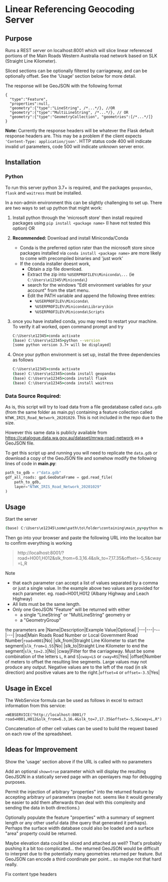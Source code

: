 # Linear Referencing Geocoding Server

## Purpose
Runs a REST server on localhost:8001 which will slice linear referenced
portions of the Main Roads Western Australia road network based on SLK (Straight Line Kilometer).

Sliced sections can be optionally filtered by carriageway,
and can be optionally offset.
See the 'Usage' section below for more detail.

The response will be GeoJSON with the following format
```json5
{
  "type":"Feature",
  "properties":null,
  "geometry":{"type":"LineString", /*...*/}, //OR
  "geometry":{"type":"MultiLineString", /*...*/}, // OR
  "geometry":{"type":"GeometryCollection", "geometries":[/*...*/]}
}
``` 
**Note:** Currently the response headers will be whatever the Flask default response headers are. This may be a problem if the client expects `'Content-Type: application/json'`. HTTP status code 400 will indicate invalid url parameters, code 500 will indicate unknown server error.

## Installation

### Python
To run this server python 3.7+ is required, and the packages `geopandas`, `flask` and `waitress` must be installed.

In a non-admin environment this can be slightly challenging to set up.
There are two ways to set up python that might work:

1. Install python through the 'microsoft store' then install required packages using `pip install <package name>`
   (I have not tested this option) OR
2. **Recommended:** Download and install Miniconda/Conda
   - Conda is the preferred option rater than the microsoft store since packages installed via `conda install <package name>`
     are more likely to come with precompiled binaries and 'just work'
   - If the conda installer doesnt work,
     - Obtain a zip file download.
     - Extract the zip into `%USERPROFILE%\Miniconda\...` 
       (ie `C:\Users\e12345\Miniconda\`)
     - search for the windows "Edit environment variables for your account" from the start menu.
     - Edit the PATH variable and append the following three entries:
       - `%USERPROFILE%\Miniconda\`
       - `%USERPROFILE%\Miniconda\Library\bin`
       - `%USERPROFILE%\Miniconda\Scripts`
3. once you have installed conda, you may need to restart your machine.
   To verify it all worked, open command prompt and try
   ```bat
   C:\Users\e12345>conda activate
   (base) C:\Users\e12345>python --version
   [some python version 3.7+ will be displayed]
   ```     

4. Once your python environment is set up, install the three dependencies as follows
   ```bat
   C:\Users\e12345>conda activate
   (base) C:\Users\e12345>conda install geopandas
   (base) C:\Users\e12345>conda install flask
   (base) C:\Users\e12345>conda install waitress
   ```

### Data Source Required:
As is, this script will try to load data from a file geodatabase called `data.gdb` (from the same folder as main.py) containing a feature collection called `NTWK_IRIS_Road_Network_20201029`. This is not included in the repo due to the size.

However this same data is publicly available from https://catalogue.data.wa.gov.au/dataset/mrwa-road-network as a GeoJSON file.

To get this script up and running you will need to replicate the `data.gdb` or download a copy of the GeoJSON file and somehow modify the following lines of code in **main.py**:
 
```python
path_to_gdb = r"data.gdb"
gdf_all_roads: gpd.GeoDataFrame = gpd.read_file(
    path_to_gdb,
    layer="NTWK_IRIS_Road_Network_20201029"
)
```

## Usage
Start the server
```bat
(base) C:\Users\e12345\some\path\to\folder\containing\main_py>python main.py
```
Then go into your browser and paste the following URL into the locaiton bar to confirm everything is working
> http://localhost:8001/?road=H001,H012&slk_from=6.3,16.4&slk_to=7,17.35&offset=-5,5&cway=L,R

Note
 - that each parameter can accept a list of values separated by a comma or just a single value.
  In the example above two values are provided for each parameter. eg. road=H001,H012 (Albany Highway and Leach Highway)
 - All lists must be the same length.
 - Only one GeoJSON "Feature" will be returned with either
   - a single "LineString" or "MultiLineString" geometry or
   - a "GeometryGroup"
 
the parameters are
|Name|Description|Example Value|Optional|
|---|---|---|---|
|road|Main Roads Road Number or Local Government Road Number|`road=H001`|No|
|slk_from|Straight Line Kilometer to start the segment|`slk_from=1.55`|No|
|slk_to|Straight Line Kilometer to end the segment|`slk_to=2.3`|No|
|cway|Filter for the carriageway. Must be some combination of the letters `L`, `R` and `S`|`cway=LS` or `cway=RS`|Yes|
|offset|Number of meters to offset the resulting line segments. Large values may not produce any output. Negative values are to the left of the road (in slk direction) and positive values are to the right.|`offset=4` or `offset=-3.5`|Yes|

## Usage in Excel
The WebService formula can be used as follows in excel to extract information from this service:
```excel
=WEBSERVICE("http://localhost:8001/?road=H001,H012&slk_from=6.3,16.4&slk_to=7,17.35&offset=-5,5&cway=L,R")
```
Concatenation of other cell values can be used to build the request based on each row of the spreadsheet.

## Ideas for Improvement
Show the 'usage' section above if the URL is called with no parameters

Add an optional `show=true` parameter which will display the resulting GeoJSON in a statically served page with an openlayers map for debugging purposes.

Permit the injection of arbitrary "properties" into the returned feature by accepting arbitrary url parameters
(maybe not. seems like it would generally be easier to add them afterwards than deal with this complexity and sending the data in both directions.)

Optionally populate the feature "properties" with a summary of segment length or any other useful data (the query that generated it perhaps).
Perhaps the surface width database could also be loaded and a surface "area" property could be returned.

Maybe elevation data could be sliced and attached as well?
That's probably pushing it a bit too complicated...
the returned GeoJSON would be difficult to interpret due to the potentially many geometries returned per feature.
But GeoJSON can encode a third coordinate per point... so maybe not that hard really.

Fix content type headers

